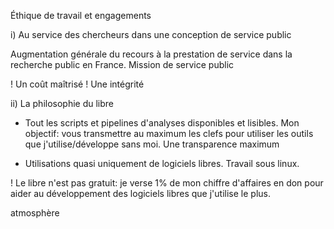 Éthique de travail et engagements

i) Au service des chercheurs dans une conception de service public

Augmentation générale du recours à la prestation de service dans la recherche public en France.
Mission de service public

! Un coût maîtrisé
! Une intégrité


ii) La philosophie du libre

  - Tout les scripts et pipelines d'analyses disponibles et lisibles. Mon objectif: vous transmettre au maximum les clefs pour utiliser les outils que j'utilise/développe sans moi. Une transparence maximum

  - Utilisations quasi uniquement de logiciels libres. Travail sous linux.



! Le libre n'est pas gratuit: je verse 1% de mon chiffre d'affaires en don pour aider au développement des logiciels libres que j'utilise le plus.





atmosphère

